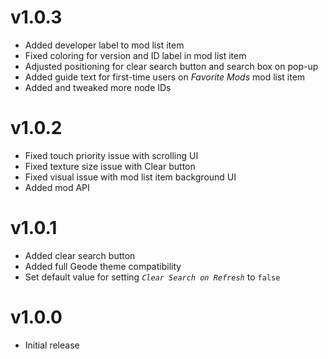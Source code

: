 # v1.0.3
- Added developer label to mod list item
- Fixed coloring for version and ID label in mod list item
- Adjusted positioning for clear search button and search box on pop-up
- Added guide text for first-time users on *Favorite Mods* mod list item
- Added and tweaked more node IDs

# v1.0.2
- Fixed touch priority issue with scrolling UI
- Fixed texture size issue with Clear button
- Fixed visual issue with mod list item background UI
- Added mod API

# v1.0.1
- Added clear search button
- Added full Geode theme compatibility
- Set default value for setting *`Clear Search on Refresh`* to `false`

# v1.0.0
- Initial release